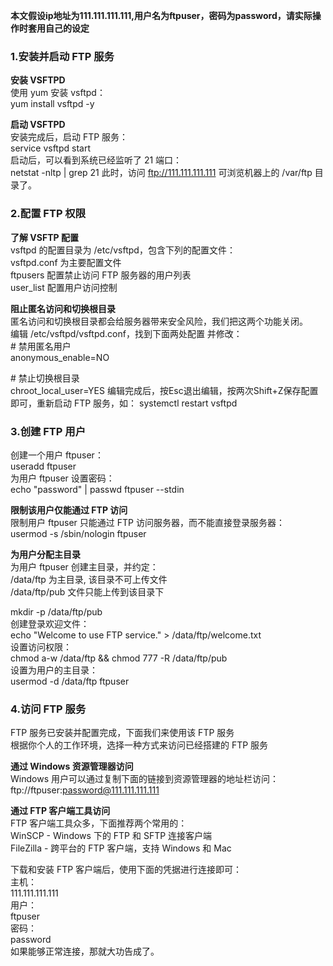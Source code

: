 **本文假设ip地址为111.111.111.111,用户名为ftpuser，密码为password，请实际操作时套用自己的设定**

### 1.安装并启动 FTP 服务 ###
**安装 VSFTPD**  
使用 yum 安装 vsftpd：  
yum install vsftpd -y

**启动 VSFTPD**  
安装完成后，启动 FTP 服务：  
service vsftpd start  
启动后，可以看到系统已经监听了 21 端口：  
netstat -nltp | grep 21
此时，访问 ftp://111.111.111.111 可浏览机器上的 /var/ftp 目录了。

### 2.配置 FTP 权限 ###
**了解 VSFTP 配置**  
vsftpd 的配置目录为 /etc/vsftpd，包含下列的配置文件：  
vsftpd.conf 为主要配置文件  
ftpusers 配置禁止访问 FTP 服务器的用户列表  
user_list 配置用户访问控制  

**阻止匿名访问和切换根目录**  
匿名访问和切换根目录都会给服务器带来安全风险，我们把这两个功能关闭。  
编辑 /etc/vsftpd/vsftpd.conf，找到下面两处配置
并修改：  
\# 禁用匿名用户  
anonymous_enable=NO

\# 禁止切换根目录  
chroot_local_user=YES
编辑完成后，按Esc退出编辑，按两次Shift+Z保存配置即可，重新启动 FTP 服务，如：
systemctl restart vsftpd  

### 3.创建 FTP 用户 ###  
创建一个用户 ftpuser：  
useradd ftpuser  
为用户 ftpuser 设置密码：  
echo "password" | passwd ftpuser --stdin
 
**限制该用户仅能通过 FTP 访问**  
限制用户 ftpuser 只能通过 FTP 访问服务器，而不能直接登录服务器：  
usermod -s /sbin/nologin ftpuser
  
**为用户分配主目录**  
为用户 ftpuser 创建主目录，并约定：  
/data/ftp 为主目录, 该目录不可上传文件  
/data/ftp/pub 文件只能上传到该目录下

mkdir -p /data/ftp/pub  
创建登录欢迎文件：  
echo "Welcome to use FTP service." > /data/ftp/welcome.txt  
设置访问权限：  
chmod a-w /data/ftp && chmod 777 -R /data/ftp/pub  
设置为用户的主目录：  
usermod -d /data/ftp ftpuser  

### 4.访问 FTP 服务 ###  
FTP 服务已安装并配置完成，下面我们来使用该 FTP 服务    
根据你个人的工作环境，选择一种方式来访问已经搭建的 FTP 服务
 
**通过 Windows 资源管理器访问**  
Windows 用户可以通过复制下面的链接到资源管理器的地址栏访问：  
ftp://ftpuser:password@111.111.111.111

**通过 FTP 客户端工具访问**  
FTP 客户端工具众多，下面推荐两个常用的：  
WinSCP - Windows 下的 FTP 和 SFTP 连接客户端  
FileZilla - 跨平台的 FTP 客户端，支持 Windows 和 Mac

下载和安装 FTP 客户端后，使用下面的凭据进行连接即可：  
主机：  
111.111.111.111  
用户：  
ftpuser  
密码：  
password  
如果能够正常连接，那就大功告成了。